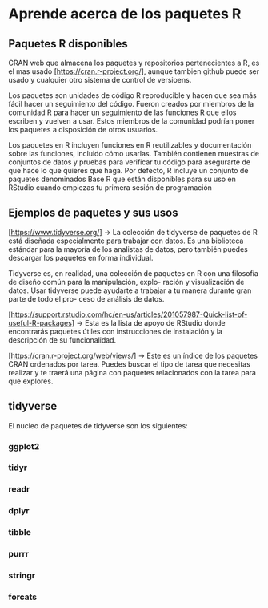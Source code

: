 # Aprende acerca de los paquetes R

## Paquetes R disponibles

CRAN web que almacena los paquetes y repositorios pertenecientes a R, es el mas usado [https://cran.r-project.org/], aunque
tambien github puede ser usado y cualquier otro sistema de control de versioens.

Los paquetes son unidades de código R reproducible y hacen que sea más fácil hacer un seguimiento del código. Fueron
creados por miembros de la comunidad R para hacer un seguimiento de las funciones R que ellos escriben y vuelven a usar.
Estos miembros de la comunidad podrían poner los paquetes a disposición de otros usuarios.

Los paquetes en R incluyen funciones en R reutilizables y documentación sobre las funciones, incluido cómo usarlas. También
contienen muestras de conjuntos de datos y pruebas para verificar tu código para asegurarte de que hace lo que quieres
que haga. Por defecto, R incluye un conjunto de paquetes denominados Base R que están disponibles para su uso en RStudio
cuando empiezas tu primera sesión de programación

## Ejemplos de paquetes y sus usos

[https://www.tidyverse.org/] -> La colección de tidyverse de paquetes de R está diseñada especialmente para trabajar con
datos. Es una biblioteca estándar para la mayoría de los analistas de datos, pero también puedes descargar los paquetes
en forma individual.

Tidyverse es, en realidad, una colección de paquetes en R con una filosofía de diseño común para la manipulación, explo-
ración y visualización de datos. Usar tidyverse puede ayudarte a trabajar a tu manera durante gran parte de todo el pro-
ceso de análisis de datos.

[https://support.rstudio.com/hc/en-us/articles/201057987-Quick-list-of-useful-R-packages] -> Esta es la lista de apoyo
de RStudio donde encontrarás paquetes útiles con instrucciones de instalación y la descripción de su funcionalidad.

[https://cran.r-project.org/web/views/] -> Este es un índice de los paquetes CRAN ordenados por tarea. Puedes buscar el
tipo de tarea que necesitas realizar y te traerá una página con paquetes relacionados con la tarea para que explores.

## tidyverse

El nucleo de paquetes de tidyverse son los siguientes:

### ggplot2

### tidyr

### readr

### dplyr

### tibble

### purrr

### stringr

### forcats

